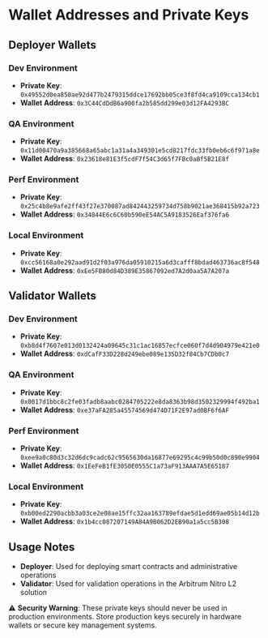 # Wallet Addresses and Private Keys

## Deployer Wallets

### Dev Environment
- **Private Key**: `0x49552d0ea850ae92d477b2479315ddce17692bb05ce3f8fd4ca9109cca134cb1`
- **Wallet Address**: `0x3C44CdDdB6a900fa2b585dd299e03d12FA4293BC`

### QA Environment
- **Private Key**: `0x11d00470a9a385668a65abc1a31a4a349301e5cd8217fdc33fb0eb6c6f971a8e`
- **Wallet Address**: `0x23618e81E3f5cdF7f54C3d65f7FBc0aBf5B21E8f`

### Perf Environment
- **Private Key**: `0x25c4b8e9afe2ff43f27e370087ad842443259734d758b9021ae368415b92a723`
- **Wallet Address**: `0x34844E6c6C60b590eE54AC5A9183526Eaf376fa6`

### Local Environment
- **Private Key**: `0xcc56168a0e292aad91d2f03a976da05910215a6d3cafff8bdad463736ac8f548`
- **Wallet Address**: `0xEe5FB80d84D389E35867092ed7A2d0aa5A7A207a`

## Validator Wallets

### Dev Environment
- **Private Key**: `0xb8d4f7607e013d0132424a09645c31c1ac16857ecfce060f7d4d904979e421e0`
- **Wallet Address**: `0xdCafF33D228d249ebe089e135D32f84Cb7CDb0c7`

### QA Environment
- **Private Key**: `0x0017d1bbc8c2fe03fadb8aabc0284705222e8da8363b98d3502329994f492ba1`
- **Wallet Address**: `0xe37aFA285a45574569d474D71F2E97ad0BF6f6AF`

### Perf Environment
- **Private Key**: `0xee9a0c80d3c32d6dc9cadc62c9565630da16877e69295c4c99b50d0c890e9904`
- **Wallet Address**: `0x1EeFeB1fE3050E0555C1a73aF913AAA7A5E65187`

### Local Environment
- **Private Key**: `0xb00ed2290acbb3a03ce2e08ae15ffc32aa163789efdae5d1edd69ae05b14d12b`
- **Wallet Address**: `0x1b4cc087207149A84A9B062D2EB90a1a5cc5B308`

## Usage Notes

- **Deployer**: Used for deploying smart contracts and administrative operations
- **Validator**: Used for validation operations in the Arbitrum Nitro L2 solution

⚠️ **Security Warning**: These private keys should never be used in production environments. Store production keys securely in hardware wallets or secure key management systems.

